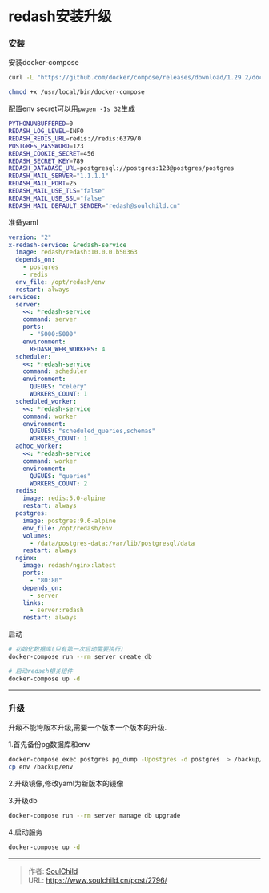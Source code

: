 # redash安装升级

<!--more-->
### 安装
安装docker-compose
```bash
curl -L "https://github.com/docker/compose/releases/download/1.29.2/docker-compose-$(uname -s)-$(uname -m)" -o /usr/local/bin/docker-compose

chmod +x /usr/local/bin/docker-compose
```


配置env
secret可以用`pwgen -1s 32`生成

```bash
PYTHONUNBUFFERED=0
REDASH_LOG_LEVEL=INFO
REDASH_REDIS_URL=redis://redis:6379/0
POSTGRES_PASSWORD=123
REDASH_COOKIE_SECRET=456
REDASH_SECRET_KEY=789
REDASH_DATABASE_URL=postgresql://postgres:123@postgres/postgres
REDASH_MAIL_SERVER="1.1.1.1"
REDASH_MAIL_PORT=25
REDASH_MAIL_USE_TLS="false"
REDASH_MAIL_USE_SSL="false"
REDASH_MAIL_DEFAULT_SENDER="redash@soulchild.cn"
```

准备yaml
```yaml
version: "2"
x-redash-service: &redash-service
  image: redash/redash:10.0.0.b50363
  depends_on:
    - postgres
    - redis
  env_file: /opt/redash/env
  restart: always
services:
  server:
    <<: *redash-service
    command: server
    ports:
      - "5000:5000"
    environment:
      REDASH_WEB_WORKERS: 4
  scheduler:
    <<: *redash-service
    command: scheduler
    environment:
      QUEUES: "celery"
      WORKERS_COUNT: 1
  scheduled_worker:
    <<: *redash-service
    command: worker
    environment:
      QUEUES: "scheduled_queries,schemas"
      WORKERS_COUNT: 1
  adhoc_worker:
    <<: *redash-service
    command: worker
    environment:
      QUEUES: "queries"
      WORKERS_COUNT: 2
  redis:
    image: redis:5.0-alpine
    restart: always
  postgres:
    image: postgres:9.6-alpine
    env_file: /opt/redash/env
    volumes:
      - /data/postgres-data:/var/lib/postgresql/data
    restart: always
  nginx:
    image: redash/nginx:latest
    ports:
      - "80:80"
    depends_on:
      - server
    links:
      - server:redash
    restart: always
```


启动
```bash
# 初始化数据库(只有第一次启动需要执行)
docker-compose run --rm server create_db

# 启动redash相关组件
docker-compose up -d
```


---


### 升级
升级不能垮版本升级,需要一个版本一个版本的升级.

1.首先备份pg数据库和env
```bash
docker-compose exec postgres pg_dump -Upostgres -d postgres  > /backup/redash-backup.sql
cp env /backup/env
```

2.升级镜像,修改yaml为新版本的镜像

3.升级db
```bash
docker-compose run --rm server manage db upgrade
```

4.启动服务
```bash
docker-compose up -d
```



---

> 作者: [SoulChild](https://www.soulchild.cn)  
> URL: https://www.soulchild.cn/post/2796/  


